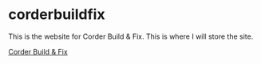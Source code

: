 # corderbuildfix
This is the website for Corder Build &amp; Fix. This is where I will store the site.

[Corder Build & Fix](corderbuildandfix.com)
